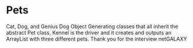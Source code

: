 # Pets
Cat, Dog, and Genius Dog Object Generating classes that all inherit the abstract Pet class. 
Kennel is the driver and it creates and outputs an ArrayList with three different pets. 
Thank you for the interview netGALAXY
